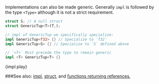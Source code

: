 Implementations can also be made generic. Generally `impl` is followed by
the type `<Type>` although it is not a strict requirement.

```rust
struct S; // A null struct
struct GenericTup<T>(T,);

// impl of GenericTup we specifically specialize:
impl GenericTup<f32> {} // Specialize to `f32`
impl GenericTup<S> {} // Specialize to `S` defined above

// `<T>` Must precede the type to remain generic
impl <T> GenericTup<T> {}
```

{impl.play}

###See also:
[impl](http://rustbyexample.com/methods.html),
[struct](http://rustbyexample.com/structs.html), and
[functions returning references](http://rustbyexample.com/lifetime/fn.html),

